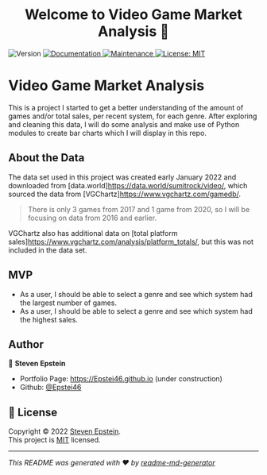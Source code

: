 <h1 align="center">Welcome to Video Game Market Analysis 👋</h1>
<p>
  <img alt="Version" src="https://img.shields.io/badge/version-1.0.0-blue.svg?cacheSeconds=2592000" />
  <a href="https://github.com/Epstei46/specialization-capstone-project#readme" target="_blank">
    <img alt="Documentation" src="https://img.shields.io/badge/documentation-yes-brightgreen.svg" />
  </a>
  <a href="https://github.com/Epstei46/specialization-capstone-project/graphs/commit-activity" target="_blank">
    <img alt="Maintenance" src="https://img.shields.io/badge/Maintained%3F-no%3F-yellow.svg" />
  </a>
  <a href="https://github.com/Epstei46/specialization-capstone-project/blob/main/LICENSE.md" target="_blank">
    <img alt="License: MIT" src="https://img.shields.io/badge/License-MIT-green.svg" />
    <!-- <img alt="License:MIT" src="https://img.shields.io/github/license/Epstei46/specialization-capstone-project" /> -->
  </a>
</p>

# Video Game Market Analysis

This is a project I started to get a better understanding of the amount of games and/or total sales, per recent system, for each genre. After exploring and cleaning this data, I will do some analysis and make use of Python modules to create bar charts which I will display in this repo.

## About the Data

The data set used in this project was created early January 2022 and downloaded from [data.world]<https://data.world/sumitrock/video/>, which sourced the data from [VGChartz]<https://www.vgchartz.com/gamedb/>.
> There is only 3 games from 2017 and 1 game from 2020, so I will be focusing on data from 2016 and earlier.

VGChartz also has additional data on [total platform sales]<https://www.vgchartz.com/analysis/platform_totals/>, but this was not included in the data set.

## MVP

* As a user, I should be able to select a genre and see which system had the largest number of games.
* As a user, I should be able to select a genre and see which system had the highest sales.

<!-- ## Additional Features -->

<!-- * Along with the title of show/movie, added an input field to the form for an optional comment.
* Changed pixel width/height to view width/height to look better on mobile.
* Made the title of this project a header that stays at the top of the browser while scrolling.
* Created a sidebar image for some extra flair. -->

<!-- ## Challenge
I wanted to be able to go from local testing to Heroku deployment without needing to modify the code every time I went from one to the other. My original solution I came up with after doing some research was to set the baseURL object in the client folder equal to window.location.origin instead of having the URL in my code. I later changed that to use window.location.origin to see if it includes Heroku, and depending on the truthiness of that function, use the production or development URL. -->

<!-- ### 🏠 [Homepage](https://github.com/Epstei46/foundations-capstone-project#readme) -->
<!-- ### ✨ [Demo](https://drive.google.com/file/d/1iO7s3PV4oqWdbjrgjKnLjg7WsC1JBi03/view) -->

<!-- ![Deployed Screenshot](watch-list-ss.png?raw=true "Deployed Screenshot") -->

<!-- ## Install & Setup

```sh
npm install
```
* In the root folder, create a .env file, type in SERVER_PORT=4242 to match with client/main.js line 6 -->

<!-- ## Usage

```sh
npm run start
``` -->

## Author

👤 **Steven Epstein**

* Portfolio Page: https://Epstei46.github.io (under construction)
* Github: [@Epstei46](https://github.com/Epstei46)
<!-- * LinkedIn: [@TBA](https://linkedin.com/in/TBA) -->

<!-- ## Show your support

Give a ⭐️ if this project helped you! -->

## 📝 License

Copyright © 2022 [Steven Epstein](https://github.com/Epstei46).<br />
This project is [MIT](https://github.com/Epstei46/specialization-capstone-project/blob/main/LICENSE.md) licensed.

***
_This README was generated with ❤️ by [readme-md-generator](https://github.com/kefranabg/readme-md-generator)_